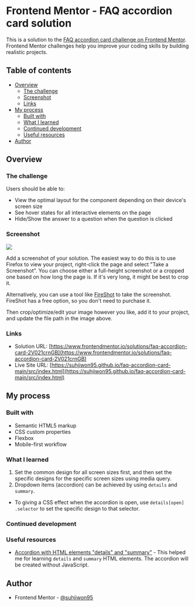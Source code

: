 # Frontend Mentor - FAQ accordion card solution

This is a solution to the [FAQ accordion card challenge on Frontend Mentor](https://www.frontendmentor.io/challenges/faq-accordion-card-XlyjD0Oam). Frontend Mentor challenges help you improve your coding skills by building realistic projects. 

## Table of contents

- [Overview](#overview)
  - [The challenge](#the-challenge)
  - [Screenshot](#screenshot)
  - [Links](#links)
- [My process](#my-process)
  - [Built with](#built-with)
  - [What I learned](#what-i-learned)
  - [Continued development](#continued-development)
  - [Useful resources](#useful-resources)
- [Author](#author)

## Overview

### The challenge

Users should be able to:

- View the optimal layout for the component depending on their device's screen size
- See hover states for all interactive elements on the page
- Hide/Show the answer to a question when the question is clicked

### Screenshot

![](./screenshot.jpg)

Add a screenshot of your solution. The easiest way to do this is to use Firefox to view your project, right-click the page and select "Take a Screenshot". You can choose either a full-height screenshot or a cropped one based on how long the page is. If it's very long, it might be best to crop it.

Alternatively, you can use a tool like [FireShot](https://getfireshot.com/) to take the screenshot. FireShot has a free option, so you don't need to purchase it. 

Then crop/optimize/edit your image however you like, add it to your project, and update the file path in the image above.


### Links

- Solution URL: [https://www.frontendmentor.io/solutions/faq-accordion-card-2V021crnGB](https://www.frontendmentor.io/solutions/faq-accordion-card-2V021crnGB)
- Live Site URL: [https://suhjiwon95.github.io/faq-accordion-card-main/src/index.html](https://suhjiwon95.github.io/faq-accordion-card-main/src/index.html)

## My process

### Built with

- Semantic HTML5 markup
- CSS custom properties
- Flexbox
- Mobile-first workflow

### What I learned

1. Set the common design for all screen sizes first, and then set the specific designs for the specific screen sizes using media query.
2. Dropdown items (accordion) can be achieved by using `details` and `summary`. 
  - To giving a CSS effect when the accordion is open, use `details[open] .selector` to set the specific design to that selector.


### Continued development


### Useful resources

- [Accordion with HTML elements "details" and "summary"](https://www.imarketinx.de/artikel/html-accordion-details-and-summary.html) - This helped me for learning `details` and `summary` HTML elements. The accordion will be created without JavaScript. 

## Author

- Frontend Mentor - [@suhjiwon95](https://www.frontendmentor.io/profile/suhjiwon95)

